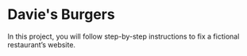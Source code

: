 # Davie's Burgers

In this project, you will follow step-by-step instructions to fix a fictional restaurant’s website. 
